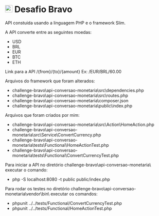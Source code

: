 # <img src="https://avatars1.githubusercontent.com/u/7063040?v=4&s=200.jpg" alt="HU" width="24" /> Desafio Bravo

API constuida usando a linguagem PHP e o framework Slim.

A API converte entre as seguintes moedas:
- USD
- BRL
- EUR
- BTC
- ETH

Link para a API /{from}/{to}/{amount}
Ex: /EUR/BRL/60.00

Arquivos do framework que foram alterados:
- challenge-bravo\api-conversao-monetaria\src\dependencies.php
- challenge-bravo\api-conversao-monetaria\src\routes.php
- challenge-bravo\api-conversao-monetaria\composer.json
- challenge-bravo\api-conversao-monetaria\public\index.php

Arquivos que foram criados por mim:
- challenge-bravo\api-conversao-monetaria\src\Action\HomeAction.php
- challenge-bravo\api-conversao-monetaria\src\Service\ConvertCurrency.php
- challenge-bravo\api-conversao-monetaria\tests\Functional\HomeActionTest.php
- challenge-bravo\api-conversao-monetaria\tests\Functional\ConvertCurrencyTest.php

Para iniciar a API no diretório challenge-bravo\api-conversao-monetaria\ executar o comando:
- php -S localhost:8080 -t public public/index.php

Para rodar os testes no diretório challenge-bravo\api-conversao-monetaria\vendor\bin\ executar os comandos:
- phpunit ../../tests/Functional/ConvertCurrencyTest.php
- phpunit ../../tests/Functional/HomeActionTest.php